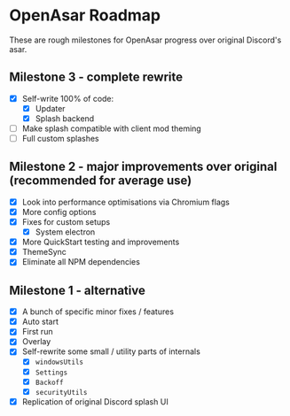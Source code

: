 # OpenAsar Roadmap

These are rough milestones for OpenAsar progress over original Discord's asar.

## Milestone 3 - complete rewrite

- [X] Self-write 100% of code:
  - [X] Updater
  - [X] Splash backend
- [ ] Make splash compatible with client mod theming
- [ ] Full custom splashes

## Milestone 2 - major improvements over original (recommended for average use)

- [X] Look into performance optimisations via Chromium flags
- [X] More config options
- [X] Fixes for custom setups
  - [X] System electron
- [X] More QuickStart testing and improvements
- [X] ThemeSync
- [X] Eliminate all NPM dependencies

## Milestone 1 - alternative

- [X] A bunch of specific minor fixes / features
- [X] Auto start
- [X] First run
- [X] Overlay
- [X] Self-rewrite some small / utility parts of internals
  - [X] `windowsUtils`
  - [X] `Settings`
  - [X] `Backoff`
  - [X] `securityUtils`
- [X] Replication of original Discord splash UI
